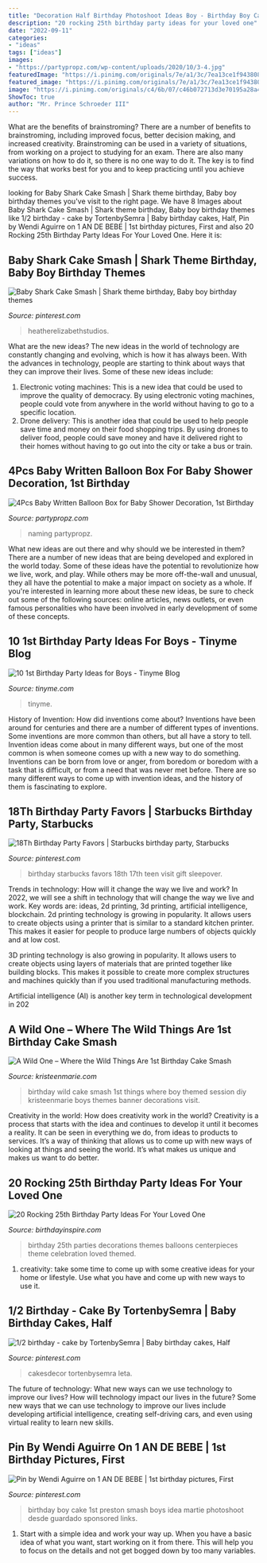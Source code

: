 ```yaml
---
title: "Decoration Half Birthday Photoshoot Ideas Boy - Birthday Boy Cake 1st Preston Smash Boys Idea Martie Photoshoot Desde Guardado Sponsored Links"
description: "20 rocking 25th birthday party ideas for your loved one"
date: "2022-09-11"
categories:
- "ideas"
tags: ["ideas"]
images:
- "https://partypropz.com/wp-content/uploads/2020/10/3-4.jpg"
featuredImage: "https://i.pinimg.com/originals/7e/a1/3c/7ea13ce1f943808cf843b1237f416ff9.jpg"
featured_image: "https://i.pinimg.com/originals/7e/a1/3c/7ea13ce1f943808cf843b1237f416ff9.jpg"
image: "https://i.pinimg.com/originals/c4/6b/07/c46b072713d3e70195a28a4d3bd7486f.jpg"
ShowToc: true
author: "Mr. Prince Schroeder III"
---
```



What are the benefits of brainstroming?
There are a number of benefits to brainstroming, including improved focus, better decision making, and increased creativity. Brainstroming can be used in a variety of situations, from working on a project to studying for an exam. There are also many variations on how to do it, so there is no one way to do it. The key is to find the way that works best for you and to keep practicing until you achieve success.

	

		
looking for Baby Shark Cake Smash | Shark theme birthday, Baby boy birthday themes you've visit to the right page. We have 8 Images about Baby Shark Cake Smash | Shark theme birthday, Baby boy birthday themes like 1/2 birthday - cake by TortenbySemra | Baby birthday cakes, Half, Pin by Wendi Aguirre on 1 AN DE BEBE | 1st birthday pictures, First and also 20 Rocking 25th Birthday Party Ideas For Your Loved One. Here it is:
		
    
## Baby Shark Cake Smash | Shark Theme Birthday, Baby Boy Birthday Themes

<img loading=lazy src="https://i.pinimg.com/originals/c4/6b/07/c46b072713d3e70195a28a4d3bd7486f.jpg" onerror="this.onerror=null;this.src='https://tse3.mm.bing.net/th?id=OIP.KENLWkZrJPkgbU0evevNOAHaHa&amp;pid=15.1';" alt="Baby Shark Cake Smash | Shark theme birthday, Baby boy birthday themes">

_Source: pinterest.com_

>heatherelizabethstudios. 

	

What are the new ideas?
The new ideas in the world of technology are constantly changing and evolving, which is how it has always been. With the advances in technology, people are starting to think about ways that they can improve their lives. Some of these new ideas include: 
1. Electronic voting machines: This is a new idea that could be used to improve the quality of democracy. By using electronic voting machines, people could vote from anywhere in the world without having to go to a specific location. 
2. Drone delivery: This is another idea that could be used to help people save time and money on their food shopping trips. By using drones to deliver food, people could save money and have it delivered right to their homes without having to go out into the city or take a bus or train. 

    
## 4Pcs Baby Written Balloon Box For Baby Shower Decoration, 1st Birthday

<img loading=lazy src="https://partypropz.com/wp-content/uploads/2020/10/3-4.jpg" onerror="this.onerror=null;this.src='https://tse4.mm.bing.net/th?id=OIP.J3EaEqbyNaLsNG9Z4JhydgHaHa&amp;pid=15.1';" alt="4Pcs Baby Written Balloon Box for Baby Shower Decoration, 1st Birthday">

_Source: partypropz.com_

>naming partypropz. 

	

What new ideas are out there and why should we be interested in them?
There are a number of new ideas that are being developed and explored in the world today. Some of these ideas have the potential to revolutionize how we live, work, and play. While others may be more off-the-wall and unusual, they all have the potential to make a major impact on society as a whole. If you're interested in learning more about these new ideas, be sure to check out some of the following sources: online articles, news outlets, or even famous personalities who have been involved in early development of some of these concepts.

    
## 10 1st Birthday Party Ideas For Boys - Tinyme Blog

<img loading=lazy src="https://www.tinyme.com/blog/wp-content/uploads/10-1st-birthday-party-ideas-for-boys/10-1st-Birthday-Party-Ideas-for-Boys-1.jpg" onerror="this.onerror=null;this.src='https://tse4.mm.bing.net/th?id=OIP.1kHzk0fs6C5dvvbpsW19iwHaLJ&amp;pid=15.1';" alt="10 1st Birthday Party Ideas for Boys - Tinyme Blog">

_Source: tinyme.com_

>tinyme. 

	

History of Invention: How did inventions come about?
Inventions have been around for centuries and there are a number of different types of inventions. Some inventions are more common than others, but all have a story to tell. Invention ideas come about in many different ways, but one of the most common is when someone comes up with a new way to do something. Inventions can be born from love or anger, from boredom or boredom with a task that is difficult, or from a need that was never met before. There are so many different ways to come up with invention ideas, and the history of them is fascinating to explore.

    
## 18Th Birthday Party Favors | Starbucks Birthday Party, Starbucks

<img loading=lazy src="https://i.pinimg.com/736x/ca/bc/b7/cabcb749f37b0b2c380df5ef29ae21cd.jpg" onerror="this.onerror=null;this.src='https://tse4.mm.bing.net/th?id=OIP.nPv6V5Q405iLv72FPKRWjwHaGp&amp;pid=15.1';" alt="18Th Birthday Party Favors | Starbucks birthday party, Starbucks">

_Source: pinterest.com_

>birthday starbucks favors 18th 17th teen visit gift sleepover. 

	

Trends in technology: How will it change the way we live and work?
In 2022, we will see a shift in technology that will change the way we live and work. Key words are: ideas, 2d printing, 3d printing, artificial intelligence, blockchain. 
2d printing technology is growing in popularity. It allows users to create objects using a printer that is similar to a standard kitchen printer. This makes it easier for people to produce large numbers of objects quickly and at low cost. 

3D printing technology is also growing in popularity. It allows users to create objects using layers of materials that are printed together like building blocks. This makes it possible to create more complex structures and machines quickly than if you used traditional manufacturing methods. 

Artificial intelligence (AI) is another key term in technological development in 202
    
## A Wild One – Where The Wild Things Are 1st Birthday Cake Smash

<img loading=lazy src="http://kristeenmarie.com/photography/blog/wp-content/uploads/2016/10/2016-10-20_0006.jpg" onerror="this.onerror=null;this.src='https://tse2.mm.bing.net/th?id=OIP.MTAQN3yOAbhucWHXEmD9wwHaLx&amp;pid=15.1';" alt="A Wild One – Where the Wild Things Are 1st Birthday Cake Smash">

_Source: kristeenmarie.com_

>birthday wild cake smash 1st things where boy themed session diy kristeenmarie boys themes banner decorations visit. 

	

Creativity in the world: How does creativity work in the world?
Creativity is a process that starts with the idea and continues to develop it until it becomes a reality. It can be seen in everything we do, from ideas to products to services. It’s a way of thinking that allows us to come up with new ways of looking at things and seeing the world. It’s what makes us unique and makes us want to do better.

    
## 20 Rocking 25th Birthday Party Ideas For Your Loved One

<img loading=lazy src="https://birthdayinspire.com/wp-content/uploads/2019/05/25th-birthday-party-ideas.jpg" onerror="this.onerror=null;this.src='https://tse2.mm.bing.net/th?id=OIP.JyUt-9WQd4XcMsnQG4DR1QHaE7&amp;pid=15.1';" alt="20 Rocking 25th Birthday Party Ideas For Your Loved One">

_Source: birthdayinspire.com_

>birthday 25th parties decorations themes balloons centerpieces theme celebration loved themed. 

	

1. creativity: take some time to come up with some creative ideas for your home or lifestyle. Use what you have and come up with new ways to use it.

    
## 1/2 Birthday - Cake By TortenbySemra | Baby Birthday Cakes, Half

<img loading=lazy src="https://i.pinimg.com/736x/ec/7a/ae/ec7aae217c8f54eff18a68e5fa6a097d.jpg" onerror="this.onerror=null;this.src='https://tse1.mm.bing.net/th?id=OIP.VSW3snTkJczzk3FQo68qmgHaJ4&amp;pid=15.1';" alt="1/2 birthday - cake by TortenbySemra | Baby birthday cakes, Half">

_Source: pinterest.com_

>cakesdecor tortenbysemra leta. 

	

The future of technology: What new ways can we use technology to improve our lives?
How will technology impact our lives in the future? Some new ways that we can use technology to improve our lives include developing artificial intelligence, creating self-driving cars, and even using virtual reality to learn new skills.

    
## Pin By Wendi Aguirre On 1 AN DE BEBE | 1st Birthday Pictures, First

<img loading=lazy src="https://i.pinimg.com/originals/7e/a1/3c/7ea13ce1f943808cf843b1237f416ff9.jpg" onerror="this.onerror=null;this.src='https://tse2.mm.bing.net/th?id=OIP.kTuI9iNob5LvjUkkNjqmXQHaLH&amp;pid=15.1';" alt="Pin by Wendi Aguirre on 1 AN DE BEBE | 1st birthday pictures, First">

_Source: pinterest.com_

>birthday boy cake 1st preston smash boys idea martie photoshoot desde guardado sponsored links. 

	

1. Start with a simple idea and work your way up. When you have a basic idea of what you want, start working on it from there. This will help you to focus on the details and not get bogged down by too many variables.

